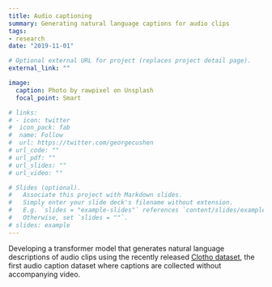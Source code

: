 ```yaml
---
title: Audio captioning
summary: Generating natural language captions for audio clips
tags:
- research
date: "2019-11-01"

# Optional external URL for project (replaces project detail page).
external_link: ""

image:
  caption: Photo by rawpixel on Unsplash
  focal_point: Smart

# links:
# - icon: twitter
#  icon_pack: fab
#  name: Follow
#  url: https://twitter.com/georgecushen
# url_code: ""
# url_pdf: ""
# url_slides: ""
# url_video: ""

# Slides (optional).
#   Associate this project with Markdown slides.
#   Simply enter your slide deck's filename without extension.
#   E.g. `slides = "example-slides"` references `content/slides/example-slides.md`.
#   Otherwise, set `slides = ""`.
# slides: example
---
```


Developing a transformer model that generates natural language descriptions of audio clips using the recently released [Clotho dataset](https://arxiv.org/abs/1910.09387), the first audio caption dataset where captions are collected without accompanying video.
